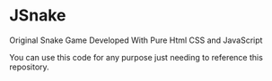 # JSnake
Original Snake Game Developed With Pure Html CSS and JavaScript

You can use this code for any purpose just needing to reference this repository.

